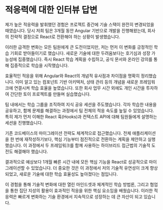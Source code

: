 # 적응력에 대한 인터뷰 답변

제가 높은 적응력을 발휘했던 경험은 프로젝트 중간에 기술 스택이 완전히 변경되었을 때였습니다. 당시 저희 팀은 3개월 동안 Angular 기반으로 개발을 진행해왔는데, 회사의 전략적 결정으로 React로 전환해야 하는 상황이 발생했습니다.

이러한 급격한 변화는 모든 팀원에게 큰 도전이었지만, 저는 먼저 이 변화를 긍정적인 학습 기회로 받아들이기로 했습니다. 새로운 기술에 대한 두려움보다는 호기심과 성장 가능성에 집중했습니다. 즉시 React 학습 계획을 수립하고, 공식 문서와 온라인 강의를 통해 집중적으로 학습을 시작했습니다.

효율적인 적응을 위해 Angular와 React의 개념적 유사점과 차이점을 명확히 정리했습니다. 이미 알고 있는 컴포넌트 기반 아키텍처, 상태 관리 등의 개념을 새로운 프레임워크에 연결시켜 학습 효율을 높였습니다. 또한 회사 업무 시간 외에도 개인 시간을 투자하여 간단한 토이 프로젝트를 만들며 실습했습니다.

팀 내에서는 학습 그룹을 조직하여 지식 공유 세션을 주도했습니다. 각자 학습한 내용을 공유하고, 함께 문제를 해결하는 과정에서 팀 전체의 적응 속도를 높일 수 있었습니다. 특히 제가 먼저 이해한 React 훅(Hooks)과 컨텍스트 API에 대해 팀원들에게 설명하는 세션을 진행했습니다.

기존 코드베이스의 마이그레이션 전략도 체계적으로 접근했습니다. 전체 애플리케이션을 한 번에 재작성하기보다, 핵심 기능부터 점진적으로 전환하는 계획을 제안하고 실행했습니다. 이 과정에서 두 프레임워크를 함께 사용하는 하이브리드 접근법의 기술적 도전도 해결해야 했습니다.

결과적으로 예상보다 1개월 빠른 시간 내에 모든 핵심 기능을 React로 성공적으로 마이그레이션할 수 있었습니다. 더 중요한 것은 이 과정에서 저의 기술적 유연성이 크게 향상되었고, 새로운 기술에 대한 학습 효율성도 높아졌다는 점입니다.

이 경험을 통해 기술적 변화에 대한 열린 마인드셋과 체계적인 학습 방법론, 그리고 협업을 통한 집단 지성의 활용이 효과적인 적응을 위한 핵심 요소임을 배웠습니다. 이러한 적응력은 빠르게 변화하는 기술 환경에서 지속적으로 성장하는 데 큰 자산이 되고 있습니다.